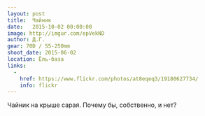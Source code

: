 ```yaml
---
layout: post
title:  Чайник
date:   2015-10-02 00:00:00
image: http://imgur.com/epVekND
author: Д.Г.
gear: 70D / 55-250mm
shoot_date: 2015-06-02
location: Ёль-база
links:
  -
    href: https://www.flickr.com/photos/at8eqeq3/19180627734/
    info: flickr
---
```


Чайник на крыше сарая. Почему бы, собственно, и нет?
